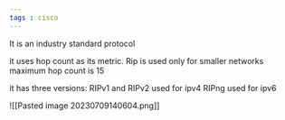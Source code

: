 ```yaml
---
tags : cisco
---
```


It is an industry standard protocol

it uses hop count as its metric.
Rip is used only for smaller networks
maximum hop count is 15 

it has three versions:
RIPv1 and RIPv2 used for ipv4
RIPng used for ipv6


![[Pasted image 20230709140604.png]]
